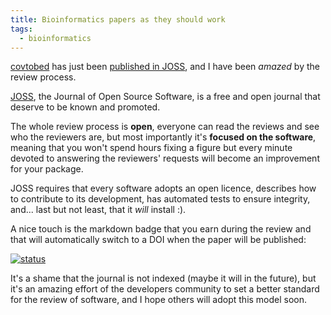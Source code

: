 ```yaml
---
title: Bioinformatics papers as they should work
tags:
  - bioinformatics
---
```


[covtobed](https://github.com/telatin/covtobed) has just been
[published in JOSS](https://joss.theoj.org/papers/10.21105/joss.02119), and
I have been _amazed_ by the review process.

[JOSS](https://joss.theoj.org), the Journal of Open Source Software, is a free
and open journal that deserve to be known and promoted.
<!--more-->
The whole review process is **open**, everyone can read the reviews and see who the reviewers are,
but most importantly it's **focused on the software**, meaning that you won't spend hours fixing
a figure but every minute devoted to answering the reviewers' requests will become
an improvement for your package.

JOSS requires that every software adopts an open licence, describes how to contribute to
its development, has automated tests to ensure integrity, and... last but not least,
that it *will* install :).

A nice touch is the markdown badge that you earn during the review and that
will automatically switch to a DOI when the paper will be published:

[![status](https://joss.theoj.org/papers/0ed74df9f40a58a852bf3fff512acd2b/status.svg)](https://joss.theoj.org/papers/0ed74df9f40a58a852bf3fff512acd2b)

It's a shame that the journal is not indexed (maybe it will in the future), but it's an amazing
effort of the developers community to set a better standard for the review of software, and I
hope others will adopt this model soon.
